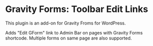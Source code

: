 # Gravity Forms: Toolbar Edit Links

This plugin is an add-on for Gravity Froms for WordPress.

Adds "Edit GForm" link to Admin Bar on pages with Gravity Forms shortcode.
Multiple forms on same page are also supported.